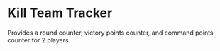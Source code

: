 # Kill Team Tracker
Provides a round counter, victory points counter, and command points counter for 2 players.

